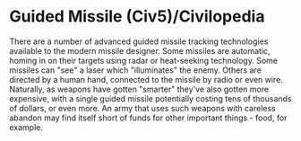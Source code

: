 # Guided Missile (Civ5)/Civilopedia

There are a number of advanced guided missile tracking technologies available to the modern missile designer. Some missiles are automatic, homing in on their targets using radar or heat-seeking technology. Some missiles can "see" a laser which "illuminates" the enemy. Others are directed by a human hand, connected to the missile by radio or even wire. Naturally, as weapons have gotten "smarter" they've also gotten more expensive, with a single guided missile potentially costing tens of thousands of dollars, or even more. An army that uses such weapons with careless abandon may find itself short of funds for other important things - food, for example.